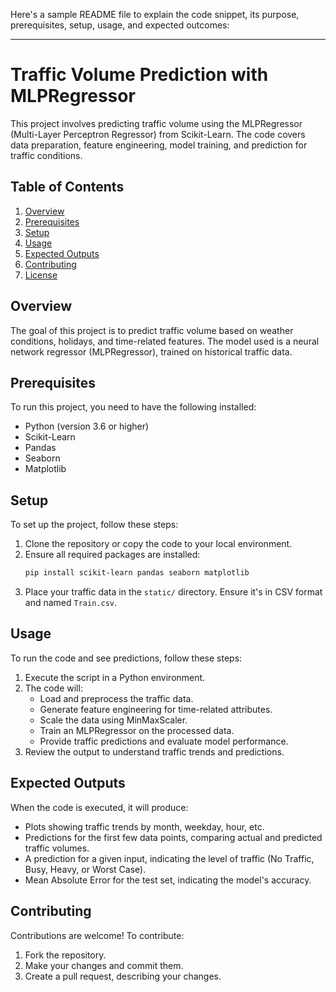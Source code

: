 Here's a sample README file to explain the code snippet, its purpose, prerequisites, setup, usage, and expected outcomes:

---

# Traffic Volume Prediction with MLPRegressor

This project involves predicting traffic volume using the MLPRegressor (Multi-Layer Perceptron Regressor) from Scikit-Learn. The code covers data preparation, feature engineering, model training, and prediction for traffic conditions.

## Table of Contents
1. [Overview](#overview)
2. [Prerequisites](#prerequisites)
3. [Setup](#setup)
4. [Usage](#usage)
5. [Expected Outputs](#expected-outputs)
6. [Contributing](#contributing)
7. [License](#license)

## Overview
The goal of this project is to predict traffic volume based on weather conditions, holidays, and time-related features. The model used is a neural network regressor (MLPRegressor), trained on historical traffic data.

## Prerequisites
To run this project, you need to have the following installed:
- Python (version 3.6 or higher)
- Scikit-Learn
- Pandas
- Seaborn
- Matplotlib

## Setup
To set up the project, follow these steps:
1. Clone the repository or copy the code to your local environment.
2. Ensure all required packages are installed:
   ```bash
   pip install scikit-learn pandas seaborn matplotlib
   ```
3. Place your traffic data in the `static/` directory. Ensure it's in CSV format and named `Train.csv`.

## Usage
To run the code and see predictions, follow these steps:
1. Execute the script in a Python environment.
2. The code will:
   - Load and preprocess the traffic data.
   - Generate feature engineering for time-related attributes.
   - Scale the data using MinMaxScaler.
   - Train an MLPRegressor on the processed data.
   - Provide traffic predictions and evaluate model performance.
3. Review the output to understand traffic trends and predictions.

## Expected Outputs
When the code is executed, it will produce:
- Plots showing traffic trends by month, weekday, hour, etc.
- Predictions for the first few data points, comparing actual and predicted traffic volumes.
- A prediction for a given input, indicating the level of traffic (No Traffic, Busy, Heavy, or Worst Case).
- Mean Absolute Error for the test set, indicating the model's accuracy.

## Contributing
Contributions are welcome! To contribute:
1. Fork the repository.
2. Make your changes and commit them.
3. Create a pull request, describing your changes.

